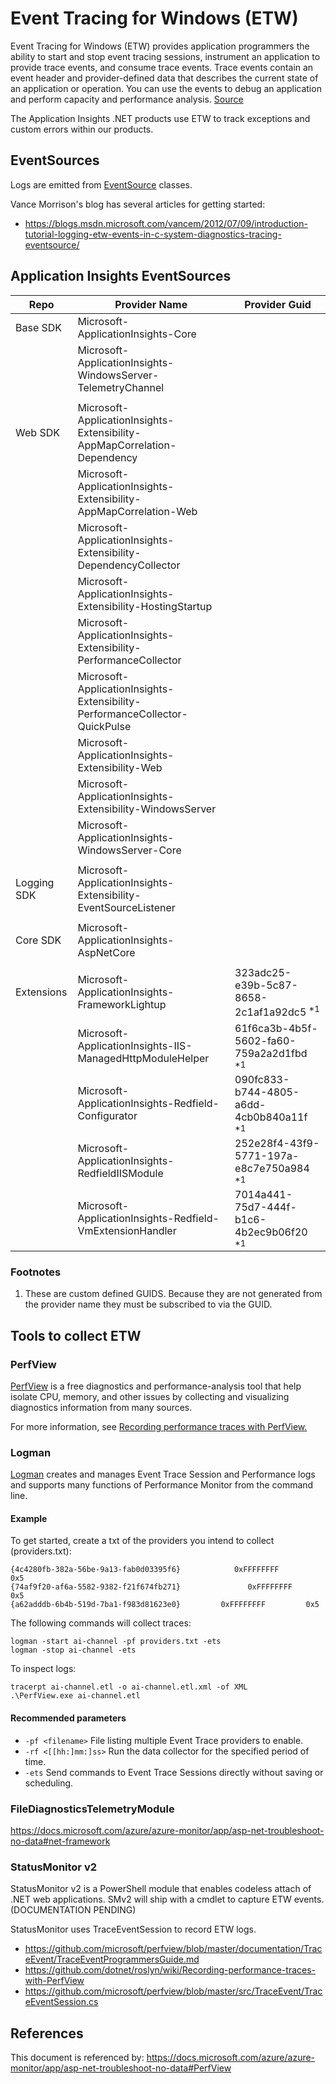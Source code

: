 # Event Tracing for Windows (ETW)

Event Tracing for Windows (ETW) provides application programmers the ability to start and stop event tracing sessions, instrument an application to provide trace events, and consume trace events. Trace events contain an event header and provider-defined data that describes the current state of an application or operation. You can use the events to debug an application and perform capacity and performance analysis. [Source](https://docs.microsoft.com/windows/desktop/etw/event-tracing-portal)

The Application Insights .NET products use ETW to track exceptions and custom errors within our products.


## EventSources

Logs are emitted from [EventSource](https://docs.microsoft.com/dotnet/api/system.diagnostics.tracing.eventsource?view=netframework-4.8) classes.

Vance Morrison's blog has several articles for getting started:
- https://blogs.msdn.microsoft.com/vancem/2012/07/09/introduction-tutorial-logging-etw-events-in-c-system-diagnostics-tracing-eventsource/

## Application Insights EventSources
| Repo        	| Provider Name                                                               	| Provider Guid                                        	|
|-------------	|-----------------------------------------------------------------------------	|------------------------------------------------------	|
| Base SDK    	| Microsoft-ApplicationInsights-Core                                          	|                                                      	|
|             	| Microsoft-ApplicationInsights-WindowsServer-TelemetryChannel                	|                                                      	|
|             	|                                                                             	|                                                      	|
| Web SDK     	| Microsoft-ApplicationInsights-Extensibility-AppMapCorrelation-Dependency    	|                                                      	|
|             	| Microsoft-ApplicationInsights-Extensibility-AppMapCorrelation-Web           	|                                                      	|
|             	| Microsoft-ApplicationInsights-Extensibility-DependencyCollector             	|                                                      	|
|             	| Microsoft-ApplicationInsights-Extensibility-HostingStartup                  	|                                                      	|
|             	| Microsoft-ApplicationInsights-Extensibility-PerformanceCollector            	|                                                      	|
|             	| Microsoft-ApplicationInsights-Extensibility-PerformanceCollector-QuickPulse 	|                                                      	|
|             	| Microsoft-ApplicationInsights-Extensibility-Web                             	|                                                      	|
|             	| Microsoft-ApplicationInsights-Extensibility-WindowsServer                   	|                                                      	|
|             	| Microsoft-ApplicationInsights-WindowsServer-Core                            	|                                                      	|
|             	|                                                                             	|                                                      	|
| Logging SDK 	| Microsoft-ApplicationInsights-Extensibility-EventSourceListener             	|                                                      	|
|             	|                                                                             	|                                                      	|
| Core SDK    	| Microsoft-ApplicationInsights-AspNetCore                                    	|                                                      	|
|             	|                                                                             	|                                                      	|
| Extensions  	| Microsoft-ApplicationInsights-FrameworkLightup                              	| 323adc25-e39b-5c87-8658-2c1af1a92dc5   <sup>*1</sup> 	|
|             	| Microsoft-ApplicationInsights-IIS-ManagedHttpModuleHelper                   	| 61f6ca3b-4b5f-5602-fa60-759a2a2d1fbd   <sup>*1</sup> 	|
|             	| Microsoft-ApplicationInsights-Redfield-Configurator                         	| 090fc833-b744-4805-a6dd-4cb0b840a11f   <sup>*1</sup> 	|
|             	| Microsoft-ApplicationInsights-RedfieldIISModule                             	| 252e28f4-43f9-5771-197a-e8c7e750a984   <sup>*1</sup> 	|
|             	| Microsoft-ApplicationInsights-Redfield-VmExtensionHandler                   	| 7014a441-75d7-444f-b1c6-4b2ec9b06f20   <sup>*1</sup> 	|



### Footnotes
1. These are custom defined GUIDS. Because they are not generated from the provider name they must be subscribed to via the GUID.



## Tools to collect ETW

### PerfView

[PerfView](https://github.com/Microsoft/perfview) is a free diagnostics and performance-analysis tool that help isolate CPU, memory, and other issues by collecting and visualizing diagnostics information from many sources.

For more information, see [Recording performance traces with PerfView.](https://github.com/dotnet/roslyn/wiki/Recording-performance-traces-with-PerfView)

### Logman

[Logman](https://docs.microsoft.com/windows-server/administration/windows-commands/logman) creates and manages Event Trace Session and Performance logs and supports many functions of Performance Monitor from the command line.

#### Example
To get started, create a txt of the providers you intend to collect (providers.txt):
```
{4c4280fb-382a-56be-9a13-fab0d03395f6}            0xFFFFFFFF         0x5
{74af9f20-af6a-5582-9382-f21f674fb271}               0xFFFFFFFF         0x5
{a62adddb-6b4b-519d-7ba1-f983d81623e0}         0xFFFFFFFF         0x5

```
The following commands will collect traces:
```
logman -start ai-channel -pf providers.txt -ets
logman -stop ai-channel -ets
```
To inspect logs:
```
tracerpt ai-channel.etl -o ai-channel.etl.xml -of XML
.\PerfView.exe ai-channel.etl
```
#### Recommended parameters
- `-pf <filename>` File listing multiple Event Trace providers to enable.
- `-rf <[[hh:]mm:]ss>` Run the data collector for the specified period of time.
- `-ets` Send commands to Event Trace Sessions directly without saving or scheduling.

### FileDiagnosticsTelemetryModule

https://docs.microsoft.com/azure/azure-monitor/app/asp-net-troubleshoot-no-data#net-framework

### StatusMonitor v2

StatusMonitor v2 is a PowerShell module that enables codeless attach of .NET web applications.
SMv2 will ship with a cmdlet to capture ETW events. (DOCUMENTATION PENDING)

StatusMonitor uses TraceEventSession to record ETW logs.
- https://github.com/microsoft/perfview/blob/master/documentation/TraceEvent/TraceEventProgrammersGuide.md
- https://github.com/dotnet/roslyn/wiki/Recording-performance-traces-with-PerfView
- https://github.com/microsoft/perfview/blob/master/src/TraceEvent/TraceEventSession.cs

## References

This document is referenced by: https://docs.microsoft.com/azure/azure-monitor/app/asp-net-troubleshoot-no-data#PerfView
